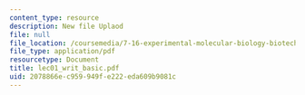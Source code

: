 ```yaml
---
content_type: resource
description: New file Uplaod
file: null
file_location: /coursemedia/7-16-experimental-molecular-biology-biotechnology-ii-spring-2005/2078866ec959949fe222eda609b9081c_lec01_writ_basic.pdf
file_type: application/pdf
resourcetype: Document
title: lec01_writ_basic.pdf
uid: 2078866e-c959-949f-e222-eda609b9081c
---
```

